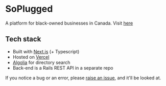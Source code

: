 # SoPlugged

A platform for black-owned businesses in Canada. Visit [here](https://www.soplugged.com)

## Tech stack

- Built with [Next.js](https://nextjs.org) (+ Typescript)
- Hosted on [Vercel](https://vercel.com)
- [Algolia](https://www.algolia.com/) for directory search
- Back-end is a Rails REST API in a separate repo

If you notice a bug or an error, please [raise an issue](https://github.com/bambie1/soplugged/issues/new), and it'll be looked at.
